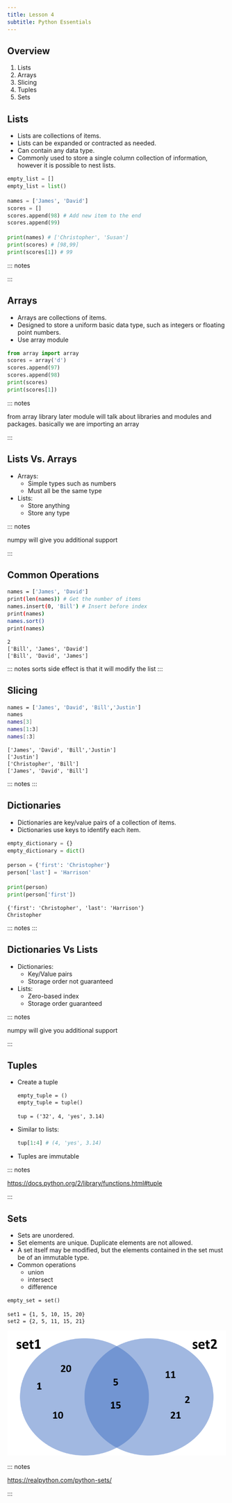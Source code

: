 ```yaml
---
title: Lesson 4
subtitle: Python Essentials
---
```


## Overview

1. Lists
1. Arrays
1. Slicing
1. Tuples
1. Sets

## Lists

- Lists are collections of items.
- Lists can be expanded or contracted as needed.
- Can contain any data type.
- Commonly used to store a single column collection of information, however it is possible to nest lists.

```python
empty_list = []
empty_list = list()

names = ['James', 'David']
scores = []
scores.append(98) # Add new item to the end
scores.append(99)

print(names) # ['Christopher', 'Susan']
print(scores) # [98,99]
print(scores[1]) # 99
```

::: notes

:::

## Arrays

* Arrays are collections of items.
* Designed to store a uniform basic data type, such as integers or floating point numbers.
* Use array module

```python
from array import array
scores = array('d')
scores.append(97)
scores.append(98)
print(scores)
print(scores[1])

```

::: notes

from array library
later module will talk about libraries and modules and packages.
basically we are importing an array

:::

## Lists Vs. Arrays

* Arrays:
  * Simple types such as numbers
  * Must all be the same type
* Lists:
  * Store anything
  * Store any type

::: notes

numpy will give you additional support

:::

## Common Operations

```bash
names = ['James', 'David']
print(len(names)) # Get the number of items
names.insert(0, 'Bill') # Insert before index
print(names)
names.sort()
print(names)
```

```
2
['Bill', 'James', 'David']
['Bill', 'David', 'James']
```

::: notes
sorts side effect is that it will modify the list
:::

## Slicing

```bash
names = ['James', 'David', 'Bill','Justin']
names
names[3]
names[1:3]
names[:3]
```

```
['James', 'David', 'Bill','Justin']
['Justin']
['Christopher', 'Bill']
['James', 'David', 'Bill']
```

::: notes
:::

## Dictionaries

- Dictionaries are key/value pairs of a collection of items.
- Dictionaries use keys to identify each item.

```python
empty_dictionary = {}
empty_dictionary = dict()

person = {'first': 'Christopher'}
person['last'] = 'Harrison'

print(person)
print(person['first'])
```

```
{'first': 'Christopher', 'last': 'Harrison'}
Christopher
```

::: notes
:::

## Dictionaries Vs Lists 

* Dictionaries:
  * Key/Value pairs
  * Storage order not guaranteed
* Lists:
  * Zero-based index
  * Storage order guaranteed

::: notes

numpy will give you additional support

:::

## Tuples

- Create a tuple
  ```pyhon
  empty_tuple = ()
  empty_tuple = tuple()
  
  tup = ('32', 4, 'yes', 3.14)
  ```
- Similar to lists:
  ```python
  tup[1:4] # (4, 'yes', 3.14)
  ```
- Tuples are immutable

::: notes

https://docs.python.org/2/library/functions.html#tuple

:::

## Sets

- Sets are unordered.
- Set elements are unique. Duplicate elements are not allowed.
- A set itself may be modified, but the elements contained in the set must be of an immutable type.
- Common operations
  - union
  - intersect
  - difference

```pyhon
empty_set = set()

set1 = {1, 5, 10, 15, 20}
set2 = {2, 5, 11, 15, 21}
```

![image](../media/sets.png)


::: notes

https://realpython.com/python-sets/

:::


